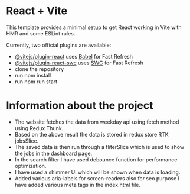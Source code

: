 # React + Vite

This template provides a minimal setup to get React working in Vite with HMR and some ESLint rules.

Currently, two official plugins are available:

- [@vitejs/plugin-react](https://github.com/vitejs/vite-plugin-react/blob/main/packages/plugin-react/README.md) uses [Babel](https://babeljs.io/) for Fast Refresh
- [@vitejs/plugin-react-swc](https://github.com/vitejs/vite-plugin-react-swc) uses [SWC](https://swc.rs/) for Fast Refresh
- clone the repository
- run npm install
- run npm run start

# Information about the project
- The website fetches the data from weekday api using fetch method using Redux Thunk.
- Based on the above result the data is stored in redux store RTK jobsSlice.
- The saved data is then run through a fliterSlice which is used to show the jobs in the dashboard page.
- In the search filter I have used debounce function for performance optimization.
- I have used a shimmer UI which will be shown when data is loading.
- Added various aria-labels for screen-readers also for seo purpose I have added various meta tags in the index.html file.

